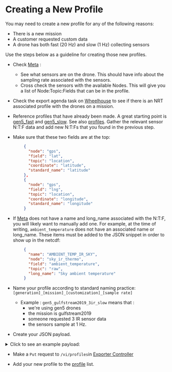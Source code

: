 # Creating a New Profile

You may need to create a new profile for any of the following reasons:
* There is a new mission
* A customer requested custom data
* A drone has both fast (20 Hz) and slow (1 Hz) collecting sensors

Use the steps below as a guideline for creating those new profiles.

* Check [Meta](https://meta.saildrone.com/drones?limit=500&offset=0&order_by=desc&sort_by=id) :
    * See what sensors are on the drone. This should have info about the sampling rate associated with the sensors.
    * Cross check the sensors with the available Nodes. This will give you a list of Node:Topic:Fields that can be in the profile.

* Check the export agenda task on [Wheelhouse](https://wheelhouse.saildrone.com/) to see if there is an NRT associated profile with the drones on a mission.

*  Reference profiles that have already been made. A great starting point is [gen5_fast](https://exporter-controller.saildrone.com/v1/profiles/gen5_fast) and [gen5_slow](https://exporter-controller.saildrone.com/v1/profiles/gen5_slow). See also [profiles](profiles.md). Gather the relevant sensor N:T:F data and add new N:T:Fs that you found in the previous step.
*  Make sure that these two fields are at the top:
```json
        {
          "node": "gps",
          "field": "lat",
          "topic": "location",
          "coordinate": "latitude",
          "standard_name": "latitude"
        },
        {
          "node": "gps",
          "field": "lng",
          "topic": "location",
          "coordinate": "longitude",
          "standard_name": "longitude"
        }

```

* If [Meta](https://meta.saildrone.com/atoms) does not have a name and long_name associated with the N:T:F, you will likely want to manually add one. For example, at the time of writing, `ambient_temperature` does not have an associated name or long_name. These items must be added to the JSON snippet in order to show up in the netcdf:
```json
        {
          "name": "AMBIENT_TEMP_IR_SKY",
          "node": "sky_ir_thermo",
          "field": "ambient_temperature",
          "topic": "raw",
          "long_name": "Sky ambient temperature"
        }
```

* Name your profile according to standard naming practice: `[generation]_[mission]_[customization]_[sample rate]`
    * Example : `gen5_gulfstream2019_3ir_slow` means that :
        * we're using gen5 drones
        * the mission is gulfstream2019
        * someone requested 3 IR sensor data
        * the sensors sample at 1 Hz. 

* Create your JSON payload. 

 <details>
    <summary> Click to see an example payload: </summary>
    

```json
{
"name": "gen5_gulfstream2019_3ir_slow",
"title" : "Gulf Stream 2019 IR Thermo High Resolution Data",
"description": "Custom profile used for high res data delivery for the Gulf Stream 2019 Mission.",
  "created_by": 425,
"body":{
"variables" : [
{
"node": "gps",
"field": "lat",
"topic": "location",
"coordinate": "latitude",
"standard_name": "latitude"
},
{
"node": "gps",
"field": "lng",
"topic": "location",
"coordinate": "longitude",
"standard_name": "longitude"
},
{
"node": "sky_ir_thermo",
"topic": "raw",
"field": "temperature"
},
{
  "name": "AMBIENT_TEMP_IR_SKY",
  "long_name": "Sky ambient temperature",
"node": "sky_ir_thermo",
"topic": "raw",
"field": "ambient_temperature"
},
{
    "name": "RADIANCE_IR_SKY",
  "long_name": "Sky radiance",
"node": "sky_ir_thermo",
"topic": "raw",
"field": "radiance"
},
{
  "name": "TEMP_IR_SKY",
  "long_name": "Sky temperature",
"node": "sea_ir_thermo",
"topic": "raw",
"field": "temperature"
},
{
  "name": "AMBIENT_TEMP_IR_SEA",
  "long_name": "Hull ambient temperature",
"node": "sea_ir_thermo",
"topic": "raw",
"field": "ambient_temperature"
},
{
    "name": "RADIANCE_IR_SEA",
  "long_name": "Hull radiance",
"node": "sea_ir_thermo",
"topic": "raw",
"field": "radiance"
},
{
  "name" : "TEMP_IR_WING",
  "long_name": "Wing Skin temperature",
"node": "ir_thermo",
"topic": "raw",
"field": "temperature"
},
{
  "name": "AMBIENT_TEMP_IR_WING",
  "long_name": "Wing ambient temperature",
"node": "ir_thermo",
"topic": "raw",
"field": "ambient_temperature"
},
{
      "name": "RADIANCE_IR_WING",
  "long_name": "Wing radiance",
"node": "ir_thermo",
"topic": "raw",
"field": "radiance"
},
{
"node": "bosun",
"field": "roll",
"topic": "data"
},
{
"node": "bosun",
"field": "pitch",
"topic": "data"
},
{
"node": "bosun",
"field": "yaw",
"topic": "data"
},
{
"node": "bosun",
"field": "wing_roll",
"topic": "data"
},
{
"node": "bosun",
"field": "wing_pitch",
"topic": "data"
},
{
"node": "bosun",
"field": "wing_yaw",
"topic": "data"
},
{
"name": "INS_HULL_VEL_E",
"node": "imu_hull",
"field": "ins_velocity_e",
"topic": "velocity",
"long_name": "INS hull velocity E"
},
{
"name": "INS_HULL_VEL_N",
"node": "imu_hull",
"field": "ins_velocity_n",
"topic": "velocity",
"long_name": "INS hull velocity N"
},
{
"name": "INS_HULL_VEL_U",
"node": "imu_hull",
"field": "ins_velocity_d",
"topic": "velocity",
"long_name": "INS hull velocity U",
"transformation": "*-1"
},
{
"name": "INS_HULL_QUAT_W",
"node": "imu_hull",
"field": "rot_quat_w",
"topic": "rot",
"long_name": "INS hull quaternion W"
},
{
"name": "INS_HULL_QUAT_X",
"node": "imu_hull",
"field": "rot_quat_x",
"topic": "rot",
"long_name": "INS hull quaternion X"
},
{
"name": "INS_HULL_QUAT_Y",
"node": "imu_hull",
"field": "rot_quat_y",
"topic": "rot",
"long_name": "INS hull quaternion Y"
},
{
"name": "INS_HULL_QUAT_Z",
"node": "imu_hull",
"field": "rot_quat_z",
"topic": "rot",
"long_name": "INS hull quaternion Z"
},
{
"name": "INS_WING_VEL_E",
"node": "imu_wing",
"field": "ins_velocity_e",
"topic": "velocity",
"long_name": "INS wing velocity E"
},
{
"name": "INS_WING_VEL_N",
"node": "imu_wing",
"field": "ins_velocity_n",
"topic": "velocity",
"long_name": "INS wing velocity N"
},
{
"name": "INS_WING_VEL_U",
"node": "imu_wing",
"field": "ins_velocity_d",
"topic": "velocity",
"long_name": "INS wing velocity U",
"transformation": "*-1"
},
{
"name": "INS_WING_QUAT_W",
"node": "imu_wing",
"field": "rot_quat_w",
"topic": "rot",
"long_name": "INS wing quaternion W"
},
{
"name": "INS_WING_QUAT_X",
"node": "imu_wing",
"field": "rot_quat_x",
"topic": "rot",
"long_name": "INS wing quaternion X"
},
{
"name": "INS_WING_QUAT_Y",
"node": "imu_wing",
"field": "rot_quat_y",
"topic": "rot",
"long_name": "INS wing quaternion Y"
},
{
"name": "INS_WING_QUAT_Z",
"node": "imu_wing",
"field": "rot_quat_z",
"topic": "rot",
"long_name": "INS wing quaternion Z"
}
]
}
}
```
</details>

* Make a `Put` request to `/vi/profiles`in [Exporter Controller](https://exporter-controller.saildrone.com/api-docs#/)

* Add your new profile to the [profile](profile.md) list.
